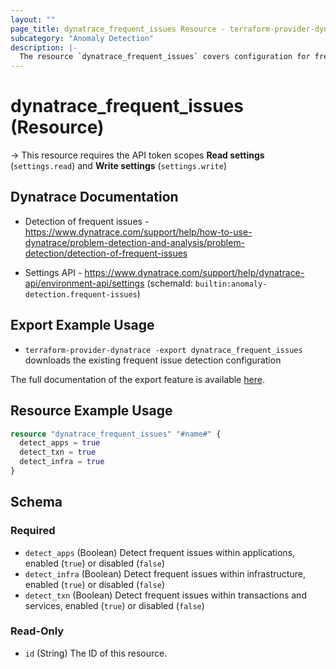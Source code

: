 ```yaml
---
layout: ""
page_title: dynatrace_frequent_issues Resource - terraform-provider-dynatrace"
subcategory: "Anomaly Detection"
description: |-
  The resource `dynatrace_frequent_issues` covers configuration for frequent issue detection
---
```


# dynatrace_frequent_issues (Resource)

-> This resource requires the API token scopes **Read settings** (`settings.read`) and **Write settings** (`settings.write`)

## Dynatrace Documentation

- Detection of frequent issues - https://www.dynatrace.com/support/help/how-to-use-dynatrace/problem-detection-and-analysis/problem-detection/detection-of-frequent-issues

- Settings API - https://www.dynatrace.com/support/help/dynatrace-api/environment-api/settings (schemaId: `builtin:anomaly-detection.frequent-issues`)

## Export Example Usage

- `terraform-provider-dynatrace -export dynatrace_frequent_issues` downloads the existing frequent issue detection configuration

The full documentation of the export feature is available [here](https://dt-url.net/h203qmc).

## Resource Example Usage

```terraform
resource "dynatrace_frequent_issues" "#name#" {
  detect_apps = true
  detect_txn = true
  detect_infra = true
}
```

<!-- schema generated by tfplugindocs -->
## Schema

### Required

- `detect_apps` (Boolean) Detect frequent issues within applications, enabled (`true`) or disabled (`false`)
- `detect_infra` (Boolean) Detect frequent issues within infrastructure, enabled (`true`) or disabled (`false`)
- `detect_txn` (Boolean) Detect frequent issues within transactions and services, enabled (`true`) or disabled (`false`)

### Read-Only

- `id` (String) The ID of this resource.
 